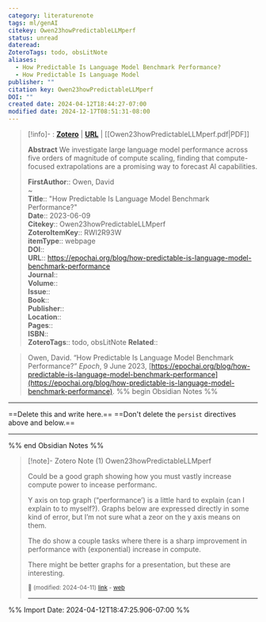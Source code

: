 ```yaml
---
category: literaturenote
tags: ml/genAI
citekey: Owen23howPredictableLLMperf
status: unread
dateread: 
ZoteroTags: todo, obsLitNote
aliases:
  - How Predictable Is Language Model Benchmark Performance?
  - How Predictable Is Language Model
publisher: ""
citation key: Owen23howPredictableLLMperf
DOI: ""
created date: 2024-04-12T18:44:27-07:00
modified date: 2024-12-17T08:51:31-08:00
---
```


> [!info]- : [**Zotero**](zotero://select/library/items/RWI2R93W)   | [**URL**](https://epochai.org/blog/how-predictable-is-language-model-benchmark-performance) | [[Owen23howPredictableLLMperf.pdf|PDF]]
>
> 
> **Abstract**
> We investigate large language model performance across five orders of magnitude of compute scaling, finding that compute-focused extrapolations are a promising way to forecast AI capabilities.
> 
> 
> **FirstAuthor**:: Owen, David  
~    
> **Title**:: "How Predictable Is Language Model Benchmark Performance?"  
> **Date**:: 2023-06-09  
> **Citekey**:: Owen23howPredictableLLMperf  
> **ZoteroItemKey**:: RWI2R93W  
> **itemType**:: webpage  
> **DOI**::   
> **URL**:: https://epochai.org/blog/how-predictable-is-language-model-benchmark-performance  
> **Journal**::   
> **Volume**::   
> **Issue**::   
> **Book**::   
> **Publisher**::   
> **Location**::    
> **Pages**::   
> **ISBN**::   
> **ZoteroTags**:: todo, obsLitNote
>**Related**:: 

> Owen, David. “How Predictable Is Language Model Benchmark Performance?” _Epoch_, 9 June 2023, [https://epochai.org/blog/how-predictable-is-language-model-benchmark-performance](https://epochai.org/blog/how-predictable-is-language-model-benchmark-performance).
%% begin Obsidian Notes %%
___
==Delete this and write here.==
==Don't delete the `persist` directives above and below.==
___
%% end Obsidian Notes %%

> [!note]- Zotero Note (1)
> Owen23howPredictableLLMperf
> 
> Could be a good graph showing how you must vastly increase compute power to incease performanc.  
> 
> Y axis on top graph (“performance’) is a little hard to explain (can I explain to to myself?). Graphs below are expressed directly in some kind of error, but I’m not sure what a zeor on the y axis means on them.
> 
> The do show a couple tasks where there is a sharp improvement in performance with (exponential) increase in compute.
> 
> There might be better graphs for a presentation, but these are interesting.
> 
> <small>📝️ (modified: 2024-04-11) [link](zotero://select/library/items/JVRNUCNA) - [web](http://zotero.org/users/60638/items/JVRNUCNA)</small>
>  
> ---




%% Import Date: 2024-04-12T18:47:25.906-07:00 %%
